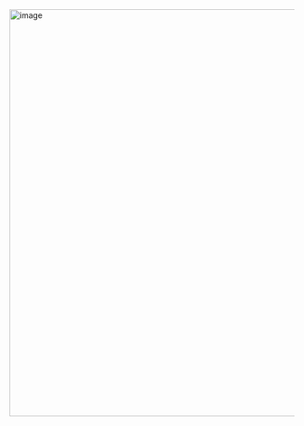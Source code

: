<img width="1280" height="720" alt="image" src="https://github.com/user-attachments/assets/fc2cfa24-b9c7-4bf8-998f-f79b84e60d94" />
